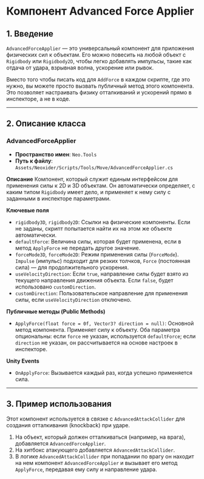 # Компонент Advanced Force Applier

## 1. Введение

`AdvancedForceApplier` — это универсальный компонент для приложения физических сил к объектам. Его можно повесить на любой объект с `Rigidbody` или `Rigidbody2D`, чтобы легко добавлять импульсы, такие как отдача от удара, взрывная волна, ускорение или рывок.

Вместо того чтобы писать код для `AddForce` в каждом скрипте, где это нужно, вы можете просто вызвать публичный метод этого компонента. Это позволяет настраивать физику отталкиваний и ускорений прямо в инспекторе, а не в коде.

---

## 2. Описание класса

### AdvancedForceApplier
- **Пространство имен**: `Neo.Tools`
- **Путь к файлу**: `Assets/Neoxider/Scripts/Tools/Move/AdvancedForceApplier.cs`

**Описание**
Компонент, который служит единым интерфейсом для применения силы к 2D и 3D объектам. Он автоматически определяет, с каким типом `Rigidbody` имеет дело, и применяет к нему силу с заданными в инспекторе параметрами.

**Ключевые поля**
- `rigidbody3D`, `rigidbody2D`: Ссылки на физические компоненты. Если не заданы, скрипт попытается найти их на этом же объекте автоматически.
- `defaultForce`: Величина силы, которая будет применена, если в метод `ApplyForce` не передать другое значение.
- `forceMode3D`, `forceMode2D`: Режим применения силы (`ForceMode`). `Impulse` (импульс) подходит для резких толчков, `Force` (постоянная сила) — для продолжительного ускорения.
- `useVelocityDirection`: Если `true`, направление силы будет взято из текущего направления движения объекта. Если `false`, будет использовано `customDirection`.
- `customDirection`: Пользовательское направление для применения силы, если `useVelocityDirection` отключено.

**Публичные методы (Public Methods)**
- `ApplyForce(float force = 0f, Vector3? direction = null)`: Основной метод компонента. Применяет силу к объекту. Оба параметра опциональны: если `force` не указан, используется `defaultForce`; если `direction` не указан, он рассчитывается на основе настроек в инспекторе.

**Unity Events**
- `OnApplyForce`: Вызывается каждый раз, когда успешно применяется сила.

---

## 3. Пример использования

Этот компонент используется в связке с `AdvancedAttackCollider` для создания отталкивания (knockback) при ударе. 
1.  На объект, который должен отталкиваться (например, на врага), добавляется `AdvancedForceApplier`.
2.  На хитбокс атакующего добавляется `AdvancedAttackCollider`.
3.  В логике `AdvancedAttackCollider` при попадании по врагу он находит на нем компонент `AdvancedForceApplier` и вызывает его метод `ApplyForce`, передавая ему силу и направление удара.
